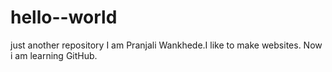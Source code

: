 # hello--world
just another repository
I am Pranjali Wankhede.I like to make websites.
Now i am learning GitHub.
